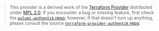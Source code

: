 > This provider is a derived work of the [Terraform Provider](https://github.com/OSMIT-GmbH/terraform-provider-authentik)
> distributed under [MPL 2.0](https://www.mozilla.org/en-US/MPL/2.0/). If you encounter a bug or missing feature,
> first check the [`pulumi-authentik` repo](https://github.com/OSMIT-GmbH/pulumi-authentik/issues); however, if that doesn't turn up anything,
> please consult the source [`terraform-provider-authentik` repo](https://github.com/OSMIT-GmbH/terraform-provider-authentik/issues).
